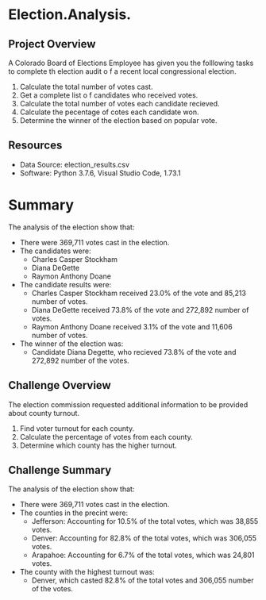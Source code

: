 # Election.Analysis.

## Project Overview
A Colorado Board of Elections Employee has given you the folllowing tasks to complete th election audit o f a recent local congressional election.

1. Calculate the total number of votes cast.
2. Get a complete list o f candidates who received votes.
3. Calculate the total number of votes each candidate recieved. 
4. Calculate the pecentage of cotes each candidate won.
5. Determine the winner of the election based on popular vote.

## Resources
- Data Source: election_results.csv
- Software: Python 3.7.6, Visual Studio Code, 1.73.1

# Summary
The analysis of the election show that:
- There were 369,711 votes cast in the election.
- The candidates were:
  - Charles Casper Stockham
  - Diana DeGette
  - Raymon Anthony Doane
- The candidate results were:
  - Charles Casper Stockham received 23.0% of the vote and 85,213 number of votes.
  - Diana DeGette received 73.8% of the vote and 272,892 number of votes.
  - Raymon Anthony Doane received 3.1% of the vote and 11,606 number of votes.
- The winner of the election was:
  - Candidate Diana Degette, who recieved 73.8% of the vote and 272,892 number of the votes.
 
## Challenge Overview
 The election commission requested additional information to be provided about county turnout.
 
 1. Find voter turnout for each county.
 2. Calculate the percentage of votes from each county.
 3. Determine which county has the higher turnout.
 
## Challenge Summary
The analysis of the election show that:
- There were 369,711 votes cast in the election.
- The counties in the precint were:
  - Jefferson: Accounting for 10.5% of the total votes, which was 38,855 votes.
  - Denver: Accounting for 82.8% of the total votes, which was 306,055 votes.
  - Arapahoe: Accounting for 6.7% of the total votes, which was 24,801 votes.
- The county with the highest turnout was:
  - Denver, which casted 82.8% of the total votes and 306,055 number of the votes.
